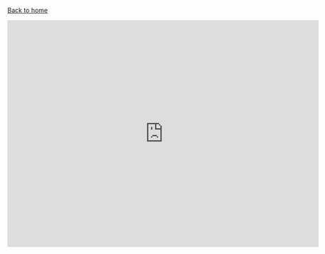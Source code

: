 [Back to home](https://venkatvv.github.io/)
<div position: relative; left: 50%; top: 50%;>
<iframe id="iframe_container" frameborder="0" webkitallowfullscreen="" mozallowfullscreen="" allowfullscreen="" width="700" height="510" src="https://prezi.com/embed/4zdlawrgpltz/?bgcolor=ffffff&amp;lock_to_path=0&amp;autoplay=0&amp;autohide_ctrls=0&amp;landing_data=bHVZZmNaNDBIWnNjdEVENDRhZDFNZGNIUE43MHdLNWpsdFJLb2ZHanI5bHdQaWVXZ0ZUdG5Bb3JTbk9HL3JNbTN3PT0&amp;landing_sign=mdX47eiGRdRTVxFZVnMsyUjb29DJcnPT3cJ3kq0iHDc"></iframe>
</div>